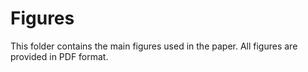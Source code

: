 # Figures

This folder contains the main figures used in the paper. All figures are provided in PDF format.
